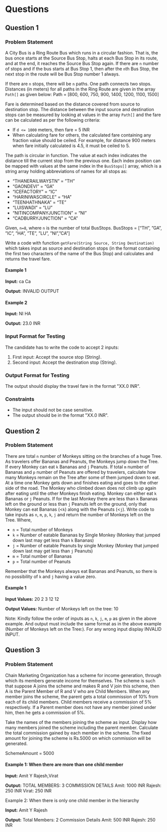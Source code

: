 # Questions

## Question 1

### Problem Statement

A City Bus is a Ring Route Bus which runs in a circular fashion. That is, the bus once starts at the Source Bus Stop, halts at each Bus Stop in its route, and at the end, it reaches the Source Bus Stop again. If there are `n` number of stops and if the bus starts at Bus Stop 1, then after the `n`th Bus Stop, the next stop in the route will be Bus Stop number 1 always.

If there are `n` stops, there will be `n` paths. One path connects two stops. Distances (in meters) for all paths in the Ring Route are given in the array `Path[]` as given below:
Path = [800, 600, 750, 900, 1400, 1200, 1100, 1500]

Fare is determined based on the distance covered from source to destination stop. The distance between the input source and destination stops can be measured by looking at values in the array `Path[]` and the fare can be calculated as per the following criteria:

- If `d <= 1000` meters, then fare = 5 INR
- When calculating fare for others, the calculated fare containing any fraction value should be ceiled. For example, for distance 900 meters when fare initially calculated is 4.5, it must be ceiled to 5.

The path is circular in function. The value at each index indicates the distance till the current stop from the previous one. Each index position can be mapped with values at the same index in the `BusStops[]` array, which is a string array holding abbreviations of names for all stops as:

- “THANERAILWAYSTN” = ”TH”
- “GAONDEVI” = “GA”
- “ICEFACTORY” = “IC”
- “HARINIWASCIRCLE” = “HA”
- “TEENHATHNAKA” = “TE”
- “LUISWADI” = “LU”
- “NITINCOMPANYJUNCTION” = “NI”
- “CADBURRYJUNCTION” = “CA”

Given, `n=8`, where `n` is the number of total BusStops.
BusStops = [“TH”, ”GA”, ”IC”, ”HA”, ”TE”, ”LU”, ”NI”,”CA”]

Write a code with function `getFare(String Source, String Destination)` which takes input as source and destination stops (in the format containing the first two characters of the name of the Bus Stop) and calculates and returns the travel fare.

#### Example 1

**Input:**
ca
Ca

**Output:**
INVALID OUTPUT

#### Example 2

**Input:**
NI
HA

**Output:**
23.0 INR

### Input Format for Testing

The candidate has to write the code to accept 2 inputs:

1. First input: Accept the source stop (String).
2. Second input: Accept the destination stop (String).

### Output Format for Testing

The output should display the travel fare in the format "XX.0 INR".

### Constraints

- The input should not be case sensitive.
- The output should be in the format "XX.0 INR".

## Question 2

### Problem Statement

There are total `n` number of Monkeys sitting on the branches of a huge Tree. As travelers offer Bananas and Peanuts, the Monkeys jump down the Tree. If every Monkey can eat `k` Bananas and `j` Peanuts. If total `m` number of Bananas and `p` number of Peanuts are offered by travelers, calculate how many Monkeys remain on the Tree after some of them jumped down to eat.
At a time one Monkey gets down and finishes eating and goes to the other side of the road. The Monkey who climbed down does not climb up again after eating until the other Monkeys finish eating.
Monkey can either eat `k` Bananas or `j` Peanuts. If for the last Monkey there are less than `k` Bananas left on the ground or less than `j` Peanuts left on the ground, only that Monkey can eat Bananas (<`k`) along with the Peanuts (<`j`).
Write code to take inputs as `n`, `m`, `p`, `k`, `j` and return the number of Monkeys left on the Tree.
Where,

- `n` = Total number of Monkeys
- `k` = Number of eatable Bananas by Single Monkey (Monkey that jumped down last may get less than `k` Bananas)
- `j` = Number of eatable Peanuts by single Monkey (Monkey that jumped down last may get less than `j` Peanuts)
- `m` = Total number of Bananas
- `p` = Total number of Peanuts

Remember that the Monkeys always eat Bananas and Peanuts, so there is no possibility of `k` and `j` having a value zero.

#### Example 1

**Input Values:**
20
2
3
12
12

**Output Values:**
Number of Monkeys left on the tree: 10

Note: Kindly follow the order of inputs as `n`, `k`, `j`, `m`, `p` as given in the above example. And output must include the same format as in the above example (Number of Monkeys left on the Tree:).
For any wrong input display INVALID INPUT.

## Question 3

### Problem Statement

Chain Marketing Organization has a scheme for income generation, through which its members generate income for themselves. The scheme is such that suppose A joins the scheme and makes R and V join this scheme, then A is the Parent Member of R and V who are Child Members. When any member joins the scheme, the parent gets a total commission of 10% from each of its child members. Child members receive a commission of 5% respectively. If a Parent member does not have any member joined under him, then he gets a commission of 5%.

Take the names of the members joining the scheme as input. Display how many members joined the scheme including the parent member. Calculate the total commission gained by each member in the scheme. The fixed amount for joining the scheme is Rs.5000 on which commission will be generated.

SchemeAmount = 5000

#### Example 1: When there are more than one child member

**Input:**
Amit
Y
Rajesh,Virat

**Output:**
TOTAL MEMBERS: 3
COMMISSION DETAILS
Amit: 1000 INR
Rajesh: 250 INR
Virat: 250 INR

Example 2: When there is only one child member in the hierarchy

**Input:**
Amit
Y
Rajesh

**Output:**
Total Members: 2
Commission Details
Amit: 500 INR
Rajesh: 250 INR
